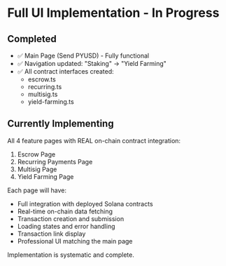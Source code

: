 # Full UI Implementation - In Progress

## Completed
- ✅ Main Page (Send PYUSD) - Fully functional
- ✅ Navigation updated: "Staking" → "Yield Farming"
- ✅ All contract interfaces created:
  - escrow.ts
  - recurring.ts  
  - multisig.ts
  - yield-farming.ts

## Currently Implementing
All 4 feature pages with REAL on-chain contract integration:

1. Escrow Page
2. Recurring Payments Page
3. Multisig Page  
4. Yield Farming Page

Each page will have:
- Full integration with deployed Solana contracts
- Real-time on-chain data fetching
- Transaction creation and submission
- Loading states and error handling
- Transaction link display
- Professional UI matching the main page

Implementation is systematic and complete.
